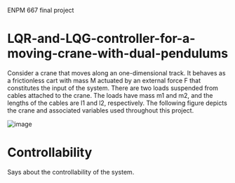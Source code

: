 ENPM 667 final project

# LQR-and-LQG-controller-for-a-moving-crane-with-dual-pendulums

Consider a crane that moves along an one-dimensional track. It behaves
as a frictionless cart with mass M actuated by an external force F that constitutes the input of the system.
There are two loads suspended from cables attached to the crane. The loads have mass m1 and m2, and
the lengths of the cables are l1 and l2, respectively. The following figure depicts the crane and associated
variables used throughout this project.

![image](https://user-images.githubusercontent.com/38584768/210077862-dba779ea-3ce2-4ffa-9d30-ccb4343a3835.png)
# Controllability
Says about the controllability of the system.
